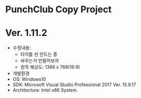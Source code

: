 # PunchClub Copy Project
# Ver. 1.11.2
- 수정내용: 
    - 타이틀 씬 만드는 중
    - 싸우는거 만들어보자
    - 원작 해상도: 1366 x 768(16:9)
- 개발환경
 - OS:              Windows10
 - SDK:             Microsoft Visual Studio Professional 2017 Ver. 15.9.17
 - Architecture:    Intel x86 System.